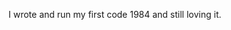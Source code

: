 I wrote and run my first code 1984 and still loving it.

<!---
Tioranat/Tioranat is a ✨ special ✨ repository because its `README.md` (this file) appears on your GitHub profile.
You can click the Preview link to take a look at your changes.
--->

